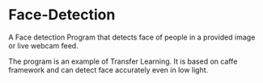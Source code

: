 # Face-Detection
A Face detection Program that detects face of people in a provided image or live webcam feed.

The program is an example of Transfer Learning.
It is based on caffe framework and can detect face accurately even in low light.
